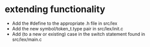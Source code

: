 extending functionality
=======================
* Add the #define to the appropriate .h file in src/lex
* Add the new symbol/token_t.type pair in src/lex/init.c
* Add (to a new or existing) case in the switch statement
found in src/lex/main.c
